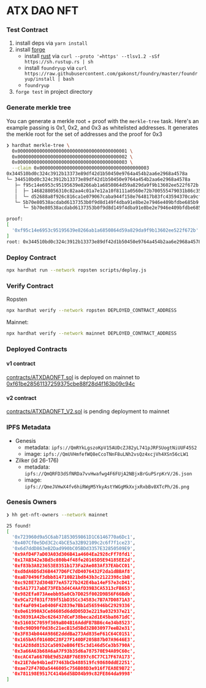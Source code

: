 # ATX DAO NFT

### Test Contract

1. install deps via `yarn install`
1. install [forge](https://github.com/gakonst/foundry)
   - install [rust](https://www.rust-lang.org/tools/install) via `curl --proto '=https' --tlsv1.2 -sSf https://sh.rustup.rs | sh`
   - install `foundryup` via `curl https://raw.githubusercontent.com/gakonst/foundry/master/foundryup/install | bash`
   - `foundryup`
1. `forge test` in project directory

### Generate merkle tree

You can generate a merkle root + proof with the `merkle-tree` task. Here's an
example passing is 0x1, 0x2, and 0x3 as whitelisted addresses. It generates the
merkle root for the set of addresses and the proof for 0x3

```zsh
❯ hardhat merkle-tree \
  0x0000000000000000000000000000000000000001 \
  0x0000000000000000000000000000000000000002 \
  0x0000000000000000000000000000000000000003 \
  --claim 0x0000000000000000000000000000000000000003
0x344510bd0c324c3912b13373e89df42d1b50450e9764a454b2aa6e2968a4578a
└─ 344510bd0c324c3912b13373e89df42d1b50450e9764a454b2aa6e2968a4578a
   ├─ f95c14e6953c95195639e8266ab1a6850864d59a829da9f9b13602ee522f672b
   │  ├─ 1468288056310c82aa4c01a7e12a10f8111a0560e72b700555479031b86c357d
   │  └─ d52688a8f926c816ca1e079067caba944f158e764817b83fc43594370ca9cf62
   └─ 5b70e80538acdabd6137353b0f9d8d149f4dba91e8be2e7946e409bfdbe685b9
      └─ 5b70e80538acdabd6137353b0f9d8d149f4dba91e8be2e7946e409bfdbe685b9

proof:
[
  '0xf95c14e6953c95195639e8266ab1a6850864d59a829da9f9b13602ee522f672b'
]
root: 0x344510bd0c324c3912b13373e89df42d1b50450e9764a454b2aa6e2968a4578a
```

### Deploy Contract

```zsh
npx hardhat run --network ropsten scripts/deploy.js
```

### Verify Contract

Ropsten

```zsh
npx hardhat verify --network ropsten DEPLOYED_CONTRACT_ADDRESS
```

Mainnet:

```zsh
npx hardhat verify --network mainnet DEPLOYED_CONTRACT_ADDRESS
```

### Deployed Contracts

#### v1 contract

[contracts/ATXDAONFT.sol](contracts/ATXDAONFT.sol) is deployed on mainnet to [0xf61be28561137259375cbe88f28d4f163b09c94c](https://etherscan.io/address/0xf61be28561137259375cbe88f28d4f163b09c94c)

#### v2 contract

[contracts/ATXDAONFT_V2.sol](contracts/ATXDAONFT_V2.sol) is pending deployment to mainnet

### IPFS Metadata

- Genesis
  - metadata: `ipfs://QmRYkLgszoKpV15AUDcZJ82yL741pJRFSUogtNiUUF45S2`
  - image: `ipfs://QmUVHmfefWQ8eCcoTNnF8uLNh2vsQz4xcjVh4XSn56cLW1`
- Zilker (id 26-176)
  - metadata: `ipfs://QmQRFD3dSfNRDa7vvHwafwg4F6FUjA2NBjxBrGuPSrpKrV/26.json`
  - image: `ipfs://QmeJVHwX4fv6hiRWgM5YkyAstYWGgMkXxjxRxbBv8XTcPh/26.png`

### Genesis Owners

```sh
❯ hh get-nft-owners --network mainnet

25 found!
[
  '0x723960d9a5C6ab71853059861D1C6146770a6Dc1',
  '0x407Cf0e5Dd3C2c4bCE5a32B92109c2c6f7f1ce23',
  '0x6d7ddD863eB2Dad990bC05BDd3357E32850509E9',
  '0x9AfD4F7aD03A03d306B41a4604Ea2928cFf78fd1',
  '0x17AB342e3Bd3c080b4f48fe20165D5E94185EE2d',
  '0xf83b3A823653E8351b173Fa2Ae083Af37EAbCC01',
  '0xd8dA6D5d36B4477D6FC7dD4076432F2da1dBBAf8',
  '0xaB70496f3dbb814710B21bd843b3c2122398c1bB',
  '0xc928E72d304B77eA5727b242E4ba14eF57e3cD41',
  '0x5A17717abE73FEb3d4C4AAfD39B3CA5313cFB653',
  '0x982Efa073Aeebb95a0Cb7D025f002D9B56F66Bdb',
  '0x9Ca72f031f789f51bD35Cc34583c7B7A7D0871A3',
  '0xf4aF0941e0406F42839e7Bb1d565946bC2929336',
  '0x0e61990A3Ce86605d6ddD05D3e2219a032937e21',
  '0x30391A42bc626437dCeF38beca2d1E45ba8671dC',
  '0x51603C7059f369aB04B16AddFB7BB6c4e34b8523',
  '0x0c90D90f0d38c21ecB15d5Bd32B030977eeB2e31',
  '0x3F834b044A986E2dddBa273Ad835eF61C64C0151',
  '0x165bA5f0160DC28F27F140DF205B87b07A9646E3',
  '0x1A288d8152Ca5092eB06fE5c3d146d5Ce3b5790A',
  '0x3a66A63b68A6aA7F93b35d6a787570E94A09C60c',
  '0xcAC47a6670bE9d52ABF76E897c8C77C17F67A173',
  '0x21E7de94b1ed77463bCb488519fc98680ddE2251',
  '0xae72F470Da5446005c756B08D3e916f7EA8E9B72',
  '0x781198E9517C414b6d5BD84b99c82FE864da9998'
]
```
